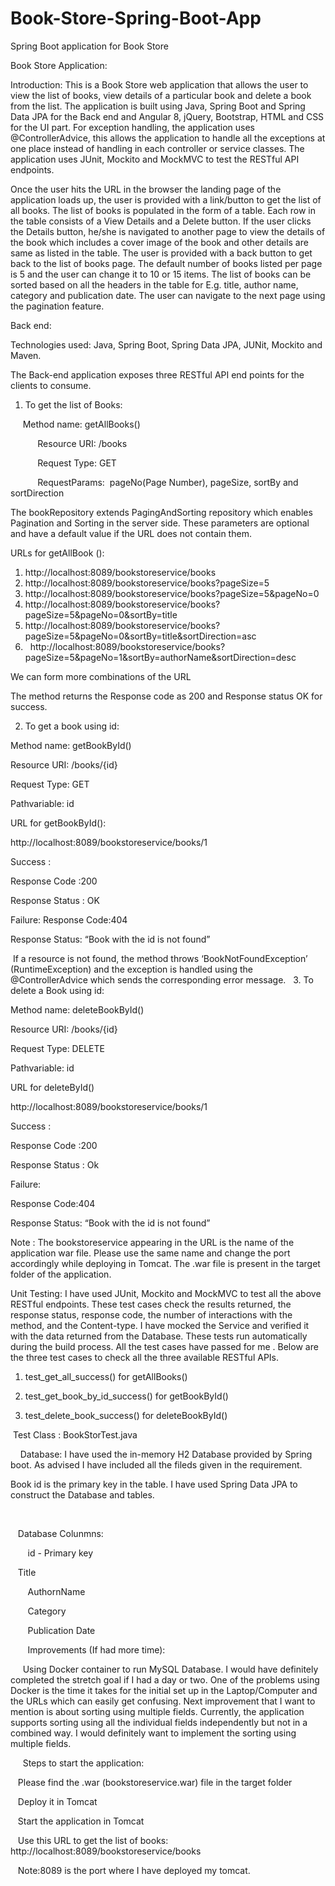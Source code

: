 # Book-Store-Spring-Boot-App
Spring Boot application for Book Store

Book Store Application:

Introduction: This is a Book Store web application that allows the user to view the list of books, view details of a particular book and delete a book from the list. The application is built using Java, Spring Boot and Spring Data JPA for the Back end and Angular 8, jQuery, Bootstrap, HTML and CSS for the UI part. For exception handling, the application uses @ControllerAdvice, this allows the application to handle all the exceptions at one place instead of handling in each controller or service classes. The application uses JUnit, Mockito and MockMVC to test the RESTful API endpoints. 

Once the user hits the URL in the browser the landing page of the application loads up, the user is provided with a link/button to get the list of all books. The list of books is populated in the form of a table. Each row in the table consists of a View Details and a Delete button. If the user clicks the Details button, he/she is navigated to another page to view the details of the book which includes a cover image of the book and other details are same as listed in the table. The user is provided with a back button to get back to the list of books page. The default number of books listed per page is 5 and the user can change it to 10 or 15 items. The list of books can be sorted based on all the headers in the table for E.g. title, author name, category and publication date. The user can navigate to the next page using the pagination feature.

Back end:

Technologies used: Java, Spring Boot, Spring Data JPA, JUNit, Mockito and Maven.

The Back-end application exposes three RESTful API end points for the clients to consume.

1.	To get the list of Books:



     Method name: getAllBooks()
     
     
     
     Resource URI: /books
     
     
     
     Request Type: GET
     
     
     
     RequestParams:  pageNo(Page Number), pageSize, sortBy and sortDirection

The bookRepository extends PagingAndSorting repository which enables Pagination and Sorting in the server side. These parameters are optional and have a default value if the URL does not contain them.

URLs for getAllBook ():

1)	http://localhost:8089/bookstoreservice/books
2)	http://localhost:8089/bookstoreservice/books?pageSize=5
3)	http://localhost:8089/bookstoreservice/books?pageSize=5&pageNo=0
4)	http://localhost:8089/bookstoreservice/books?pageSize=5&pageNo=0&sortBy=title
5)	http://localhost:8089/bookstoreservice/books?pageSize=5&pageNo=0&sortBy=title&sortDirection=asc
6)   http://localhost:8089/bookstoreservice/books?pageSize=5&pageNo=1&sortBy=authorName&sortDirection=desc

We can form more combinations of the URL

The method returns the Response code as 200 and Response status OK for success.

2.	To get a book using id:

Method name: getBookById()

Resource URI: /books/{id}

Request Type: GET

Pathvariable: id

URL for getBookById():

http://localhost:8089/bookstoreservice/books/1

Success :

Response Code :200

Response Status : OK

Failure:
Response Code:404

Response Status: “Book with the id is not found”

 If a resource is not found, the method throws ‘BookNotFoundException’ (RuntimeException) and the exception is handled using the @ControllerAdvice which sends the corresponding error message.
 
3.	To delete a Book using id:

Method name: deleteBookById()

Resource URI: /books/{id}

Request Type: DELETE

Pathvariable: id

URL for deleteById()

http://localhost:8089/bookstoreservice/books/1

Success :

Response Code :200

Response Status : Ok

Failure:

Response Code:404

Response Status: “Book with the id is not found”

Note : The bookstoreservice appearing in the URL is the name of the application war file. Please use the same name and change the port accordingly while deploying in Tomcat. The .war file is present in the target folder of the application.

Unit Testing: I have used JUnit, Mockito and MockMVC to test all the above RESTful endpoints. These test cases check the results returned, the response status, response code, the number of interactions with the method, and the Content-type. I have mocked the Service and verified it with the data returned from the Database. These tests run automatically during the build process. All the test cases have passed for me . Below are the three test cases to check all the three available RESTful APIs.

1.	test_get_all_success() for getAllBooks()

2.	test_get_book_by_id_success() for getBookById()

3.	test_delete_book_success() for deleteBookById()

 Test Class : BookStorTest.java
 
 
 
  
  
  Database: I have used the in-memory H2 Database provided by Spring boot. As advised I have included all the fileds given in the requirement.
  
  
  
  Book id is the primary key in the table. I have used Spring Data JPA to construct the Database and tables.
  
  
   
   
   Database Colunmns:
   
   
   
    id - Primary key
   
   
    Title
   
   
   AuthornName
   
   
   Category
   
   
   Publication Date
   
   
   
   Improvements (If had more time):
   
   
 Using Docker container to run MySQL Database. I would have definitely completed the stretch goal if I had a day or two. One of the problems using Docker is the time it takes for the initial set up in the Laptop/Computer and the URLs which can easily get confusing. Next improvement that I want to mention is about sorting using multiple fields. Currently, the application supports sorting using all the individual fields independently but not in a combined way. I would definitely want to implement the sorting using multiple fields.
 
   
 Steps to start the application:
 
 
 
 Please find the .war (bookstoreservice.war) file in the target folder
 
 
 
 Deploy it in Tomcat 
 
 
 
 Start the application in Tomcat
 
 
 Use this URL to get the list of books: http://localhost:8089/bookstoreservice/books
 
 
 
 Note:8089 is the port where I have deployed my tomcat.
 
    
 
